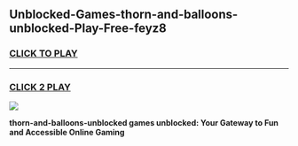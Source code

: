 
## Unblocked-Games-thorn-and-balloons-unblocked-Play-Free-feyz8
<h3>
<a href="https://premium76.site?title=thorn-and-balloons-unblocked&ref=23A">CLICK TO PLAY</a></h3>
<hr>

<h3>
<a href="https://premium76.site?title=thorn-and-balloons-unblocked&ref=23A">CLICK 2 PLAY</a>
  
</h3>

<a href="https://premium76.site?title=thorn-and-balloons-unblocked&ref=23A"><img src="https://clearcache.store/games.png"></a>


**thorn-and-balloons-unblocked games unblocked: Your Gateway to Fun and Accessible Online Gaming**
